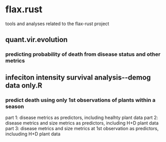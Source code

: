 # flax.rust
tools and analyses related to the flax-rust project

## quant.vir.evolution
### predicting probability of death from disease status and other metrics

## infeciton intensity survival analysis--demog data only.R
### predict death using only 1st observations of plants within a season
part 1: disease metrics as predictors, including healhty plant data
part 2: disease metrics and size metrics as predictors, including H+D plant data
part 3: disease metrics and size metrics at 1st observation as predictors, incluuding H+D plant data